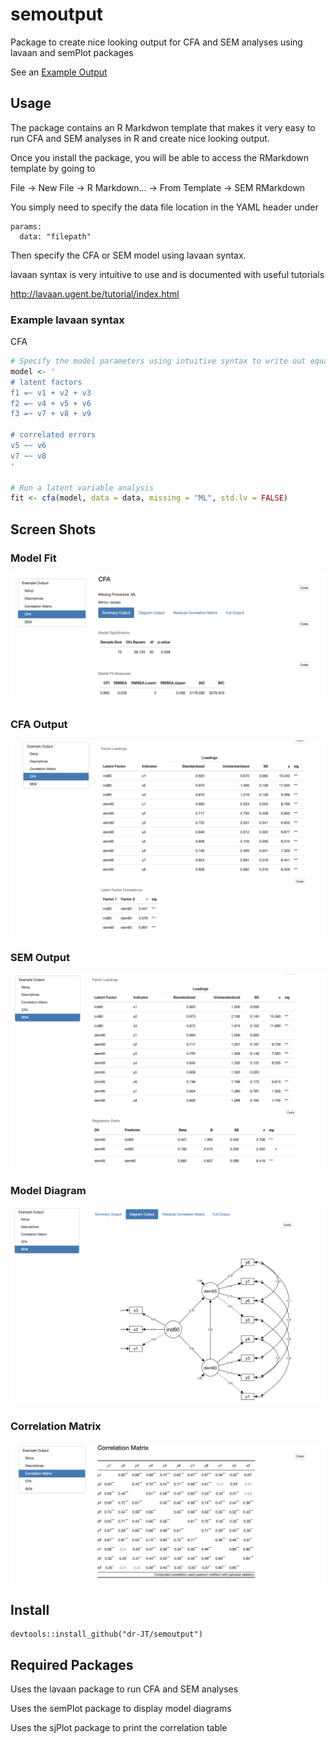 # semoutput

Package to create nice looking output for CFA and SEM analyses using lavaan and semPlot packages

See an [Example Output](http://englelab.gatech.edu/R/Example_semoutput.html)

## Usage

The package contains an R Markdwon template that makes it very easy to run CFA and SEM analyses in R and create nice looking output.

Once you install the package, you will be able to access the RMarkdown template by going to

File -> New File -> R Markdown... -> From Template -> SEM RMarkdown

You simply need to specify the data file location in the YAML header under 

```
params:
  data: "filepath"
```
  
Then specify the CFA or SEM model using lavaan syntax. 

lavaan syntax is very intuitive to use and is documented with useful tutorials

http://lavaan.ugent.be/tutorial/index.html

### Example lavaan syntax

CFA

```r
# Specify the model parameters using intuitive syntax to write out equations
model <- '
# latent factors
f1 =~ v1 + v2 + v3
f2 =~ v4 + v5 + v6
f3 =~ v7 + v8 + v9

# correlated errors
v5 ~~ v6
v7 ~~ v8
'

# Run a latent variable analysis
fit <- cfa(model, data = data, missing = "ML", std.lv = FALSE)

```

## Screen Shots

### Model Fit

![alt text](man/figures/ModelFit_CFA.png)

### CFA Output

![alt text](man/figures/Output_CFA.png)

### SEM Output

![alt text](man/figures/Output_SEM.png)


### Model Diagram

![alt text](man/figures/DiagramModel_SEM.png)

### Correlation Matrix

![alt text](man/figures/CorrelationMatrix.png)

## Install

```
devtools::install_github("dr-JT/semoutput")
```

## Required Packages

Uses the lavaan package to run CFA and SEM analyses

Uses the semPlot package to display model diagrams

Uses the sjPlot package to print the correlation table

